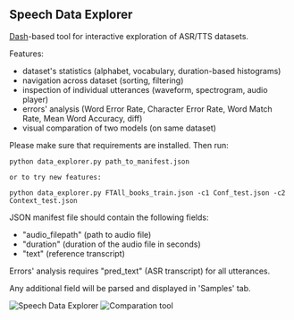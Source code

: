 Speech Data Explorer
--------------------

[Dash](https://plotly.com/dash/)-based tool for interactive exploration of ASR/TTS datasets.

Features:
- dataset's statistics (alphabet, vocabulary, duration-based histograms)
- navigation across dataset (sorting, filtering)
- inspection of individual utterances (waveform, spectrogram, audio player)
- errors' analysis (Word Error Rate, Character Error Rate, Word Match Rate, Mean Word Accuracy, diff)
- visual comparation of two models (on same dataset)

Please make sure that requirements are installed. Then run:
```
python data_explorer.py path_to_manifest.json

or to try new features:

python data_explorer.py FTAll_books_train.json -c1 Conf_test.json -c2 Context_test.json

```

JSON manifest file should contain the following fields:
- "audio_filepath" (path to audio file)
- "duration" (duration of the audio file in seconds)
- "text" (reference transcript)

Errors' analysis requires "pred_text" (ASR transcript) for all utterances.

Any additional field will be parsed and displayed in 'Samples' tab.

![Speech Data Explorer](screenshot.png)
![Comparation tool](![image](https://user-images.githubusercontent.com/37293288/183735463-ae7ebe3d-e491-4be7-bcc3-1cc280da01de.png)
)
